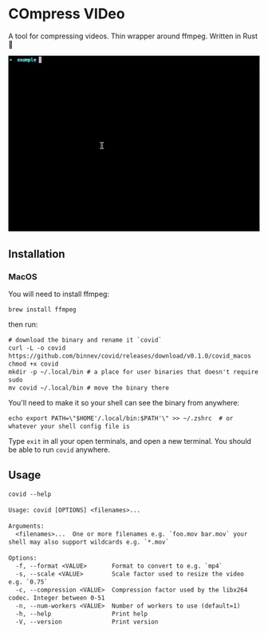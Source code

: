 # COmpress VIDeo
A tool for compressing videos. Thin wrapper around ffmpeg. Written in Rust :crab:

![example](/docs/covid-example.gif)

## Installation

### MacOS
You will need to install ffmpeg: 
```shell 
brew install ffmpeg 
```

then run: 
```shell
# download the binary and rename it `covid`
curl -L -o covid https://github.com/binnev/covid/releases/download/v0.1.0/covid_macos
chmod +x covid
mkdir -p ~/.local/bin # a place for user binaries that doesn't require sudo
mv covid ~/.local/bin # move the binary there
```
You'll need to make it so your shell can see the binary from anywhere:
```shell
echo export PATH=\"$HOME'/.local/bin:$PATH'\" >> ~/.zshrc  # or whatever your shell config file is
```

Type `exit` in all your open terminals, and open a new terminal. You should be able to run `covid` anywhere.

## Usage 
```shell
covid --help

Usage: covid [OPTIONS] <filenames>...

Arguments:
  <filenames>...  One or more filenames e.g. `foo.mov bar.mov` your shell may also support wildcards e.g. `*.mov`

Options:
  -f, --format <VALUE>       Format to convert to e.g. `mp4`
  -s, --scale <VALUE>        Scale factor used to resize the video e.g. `0.75`
  -c, --compression <VALUE>  Compression factor used by the libx264 codec. Integer between 0-51
  -n, --num-workers <VALUE>  Number of workers to use (default=1)
  -h, --help                 Print help
  -V, --version              Print version
  ```
